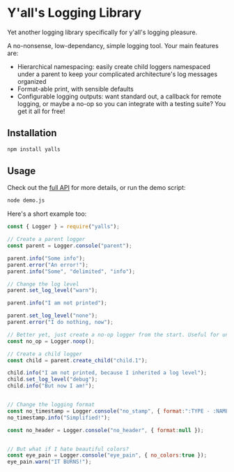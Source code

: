 # Y'all's Logging Library
Yet another logging library specifically for y'all's logging pleasure.

A no-nonsense, low-dependancy, simple logging tool. Your main features are:
 - Hierarchical namespacing: easily create child loggers namespaced under a parent to keep your complicated architecture's log messages organized
 - Format-able print, with sensible defaults
 - Configurable logging outputs: want standard out, a callback for remote logging, or maybe a no-op so you can integrate with a testing suite? You get it all for free!

## Installation
```bash
npm install yalls
```

## Usage
Check out the [full API](./API.md) for more details, or run the demo script:
```bash
node demo.js
```

Here's a short example too:
```js
const { Logger } = require("yalls");

// Create a parent logger
const parent = Logger.console("parent");

parent.info("Some info");
parent.error("An error!");
parent.info("Some", "delimited", "info");

// Change the log level
parent.set_log_level("warn");

parent.info("I am not printed");

parent.set_log_level("none");
parent.error("I do nothing, now");

// Better yet, just create a no-op logger from the start. Useful for unit test configurations
const no_op = Logger.noop();

// Create a child logger
const child = parent.create_child("child.1");

child.info("I am not printed, because I inherited a log level");
child.set_log_level("debug");
child.info("But now I am!");


// Change the logging format
const no_timestamp = Logger.console("no_stamp", { format:":TYPE - :NAMESPACE | :STRING" });
no_timestamp.info("Simplified!");

const no_header = Logger.console("no_header", { format:null });


// But what if I hate beautiful colors?
const eye_pain = Logger.console("eye_pain", { no_colors:true });
eye_pain.warn("IT BURNS!");
```
